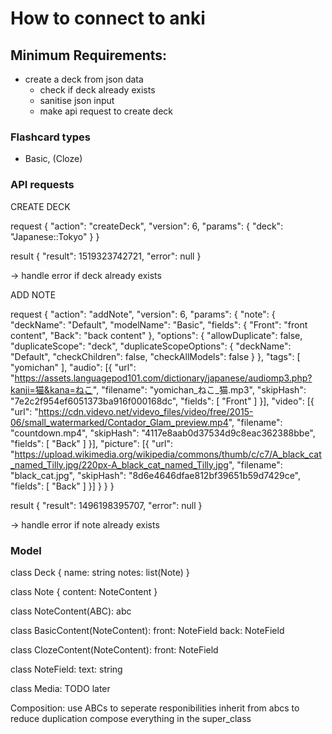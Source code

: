 # How to connect to anki

## Minimum Requirements:
- create a deck from json data
  - check if deck already exists
  - sanitise json input
  - make api request to create deck
  
### Flashcard types
- Basic, (Cloze)

### API requests


CREATE DECK

request
{
    "action": "createDeck",
    "version": 6,
    "params": {
        "deck": "Japanese::Tokyo"
    }
}

result
{
    "result": 1519323742721,
    "error": null
}

-> handle error if deck already exists


ADD NOTE

request
{
    "action": "addNote",
    "version": 6,
    "params": {
        "note": {
            "deckName": "Default",
            "modelName": "Basic",
            "fields": {
                "Front": "front content",
                "Back": "back content"
            },
            "options": {
                "allowDuplicate": false,
                "duplicateScope": "deck",
                "duplicateScopeOptions": {
                    "deckName": "Default",
                    "checkChildren": false,
                    "checkAllModels": false
                }
            },
            "tags": [
                "yomichan"
            ],
            "audio": [{
                "url": "https://assets.languagepod101.com/dictionary/japanese/audiomp3.php?kanji=猫&kana=ねこ",
                "filename": "yomichan_ねこ_猫.mp3",
                "skipHash": "7e2c2f954ef6051373ba916f000168dc",
                "fields": [
                    "Front"
                ]
            }],
            "video": [{
                "url": "https://cdn.videvo.net/videvo_files/video/free/2015-06/small_watermarked/Contador_Glam_preview.mp4",
                "filename": "countdown.mp4",
                "skipHash": "4117e8aab0d37534d9c8eac362388bbe",
                "fields": [
                    "Back"
                ]
            }],
            "picture": [{
                "url": "https://upload.wikimedia.org/wikipedia/commons/thumb/c/c7/A_black_cat_named_Tilly.jpg/220px-A_black_cat_named_Tilly.jpg",
                "filename": "black_cat.jpg",
                "skipHash": "8d6e4646dfae812bf39651b59d7429ce",
                "fields": [
                    "Back"
                ]
            }]
        }
    }
}

result
{
    "result": 1496198395707,
    "error": null
}

-> handle error if note already exists

### Model
class Deck {
    name: string
    notes: list(Note)
}

class Note {
    content: NoteContent
}

class NoteContent(ABC):
    abc

class BasicContent(NoteContent):
    front: NoteField
    back: NoteField

class ClozeContent(NoteContent):
    front: NoteField

class NoteField:
    text: string

class Media:
    TODO later


Composition:
use ABCs to seperate responibilities
inherit from abcs to reduce duplication
compose everything in the super_class